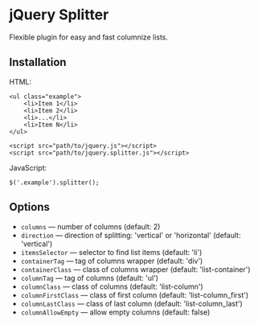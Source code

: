# jQuery Splitter

Flexible plugin for easy and fast columnize lists.

## Installation

HTML:

	<ul class="example">
		<li>Item 1</li>
		<li>Item 2</li>
		<li>...</li>
		<li>Item N</li>
	</ul>

    <script src="path/to/jquery.js"></script>
    <script src="path/to/jquery.splitter.js"></script>

JavaScript:

	$('.example').splitter();

## Options

* `columns` — number of columns (default: 2)
* `direction` — direction of splitting: 'vertical' or 'horizontal' (default: 'vertical')
* `itemsSelector` — selector to find list items (default: 'li')
* `containerTag` — tag of columns wrapper (default: 'div')
* `containerClass` — class of columns wrapper (default: 'list-container')
* `columnTag` — tag of columns (default: 'ul')
* `columnClass` — class of columns (default: 'list-column')
* `columnFirstClass` — class of first column (default: 'list-column_first')
* `columnLastClass` — class of last column (default: 'list-column_last')
* `columnAllowEmpty` — allow empty columns (default: false)